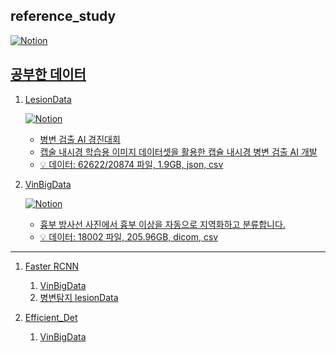 ## reference_study
 <a href="https://www.notion.so/wew1202/0c010d8eb9f1439e9af13573cc629aed">![Notion](https://img.shields.io/badge/Notion-%23000000.svg?style=for-the-badge&logo=notion&logoColor=white)
 
 ## 공부한 데이터
 
 
 1. LesionData
 
     <a href="https://www.notion.so/wew1202/AI-e267ef5c89ff41788ce4f5aae9fa9ed1">![Notion](https://img.shields.io/badge/Notion-%23000000.svg?style=for-the-badge&logo=notion&logoColor=white)
     
     - 병변 검출 AI 경진대회
     - 캡술 내시경 학습용 이미지 데이터셋을 활용한 캡슐 내시경 병변 검출 AI 개발
     - 💡 데이터: 62622/20874 파일, 1.9GB, json, csv


 2. VinBigData
  
      <a href=" https://www.notion.so/wew1202/VinBigData-X-030fb66945ba42b79889a8b63f3f5d23">![Notion](https://img.shields.io/badge/Notion-%23000000.svg?style=for-the-badge&logo=notion&logoColor=white)

     - 흉부 방사선 사진에서 흉부 이상을 자동으로 지역화하고 분류합니다.
     - 💡 데이터: 18002 파일, 205.96GB, dicom, csv


---
1. Faster RCNN
   1) VinBigData
   2) 병변탐지 lesionData

2. Efficient_Det
   1) VinBigData
